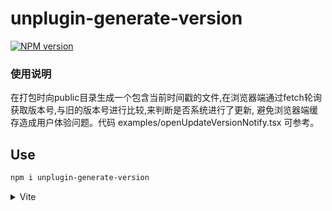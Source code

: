 # unplugin-generate-version

[![NPM version](https://img.shields.io/npm/v/unplugin-generate-version?color=a1b858&label=)](https://www.npmjs.com/package/unplugin-generate-version)

### 使用说明
在打包时向public目录生成一个包含当前时间戳的文件,在浏览器端通过fetch轮询获取版本号,与旧的版本号进行比较,来判断是否系统进行了更新, 避免浏览器端缓存造成用户体验问题。代码 examples/openUpdateVersionNotify.tsx 可参考。

## Use

```bash
npm i unplugin-generate-version
```

<details>
<summary>Vite</summary><br>

```ts
// vite.config.ts
import GenerateVersion from 'unplugin-generate-version/vite'

export default defineConfig({
  plugins: [
    GenerateVersion({ /* options */ }),
  ],
})
```
